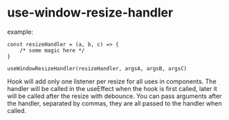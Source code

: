 # use-window-resize-handler

example:

    const resizeHandler = (a, b, c) => {
        /* some magic here */
    }

    useWindowResizeHandler(resizeHandler, argsA, argsB, argsC)

Hook will add only one listener per resize for all uses in components. The handler will be called in the useEffect when the hook is first called, later it will be called after the resize with debounce. You can pass arguments after the handler, separated by commas, they are all passed to the handler when called.

